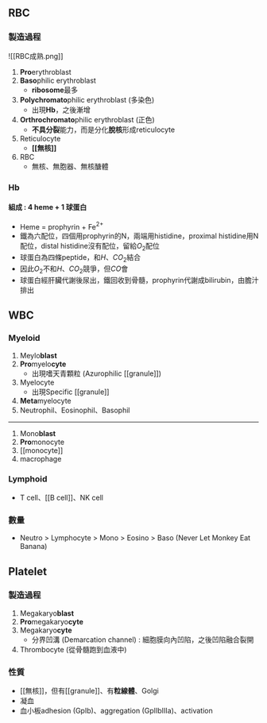## RBC
### 製造過程
![[RBC成熟.png]]
1. **Pro**erythroblast
2. **Baso**philic erythroblast
	- **ribosome**最多
3. **Polychromato**philic erythroblast (多染色)
	- 出現**Hb**，之後漸增
4. **Orthrochromato**philic erythroblast (正色)
	- **不具分裂**能力，而是分化**脫核**形成reticulocyte
5. Reticulocyte
	- **[[無核]]**
6. RBC
	- 無核、無胞器、無核醣體
### Hb
#### 組成 : 4 heme + 1 球蛋白
- Heme = prophyrin + Fe$^{2+}$
- 鐵為六配位，四個用prophyrin的N，兩端用histidine，proximal histidine用N配位，distal histidine沒有配位，留給$O_2$配位
- 球蛋白為四條peptide，和$H、CO_2$結合
- 因此$O_2$不和$H、CO_2$競爭，但$CO$會
- 球蛋白經肝臟代謝後尿出，鐵回收到骨髓，prophyrin代謝成bilirubin，由膽汁排出
## WBC
### Myeloid
1. Meylo**blast**
2. **Pro**myelo**cyte**
	- 出現嗜天青顆粒 (Azurophilic [[granule]])
3. Myelocyte
	- 出現Specific [[granule]]
4. **Meta**myelocyte
5. Neutrophil、Eosinophil、Basophil
***
1. Mono**blast**
2. **Pro**monocyte
3. [[monocyte]]
4. macrophage
### Lymphoid
- T cell、[[B cell]]、NK cell

### 數量
- Neutro > Lymphocyte > Mono > Eosino > Baso 
  (Never Let Monkey Eat Banana)
## Platelet
### 製造過程
1. Megakaryo**blast**
2. **Pro**megakaryo**cyte**
3. Megakaryo**cyte**
	- 分界凹溝 (Demarcation channel) : 細胞膜向內凹陷，之後凹陷融合裂開
4. Thrombocyte (從骨髓跑到血液中)
### 性質
- [[無核]]，但有[[granule]]、有**粒線體**、Golgi
- 凝血
- 血小板adhesion (GpIb)、aggregation (GpIIbIIIa)、activation